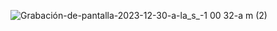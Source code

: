 ![Grabación-de-pantalla-2023-12-30-a-la_s_-1 00 32-a m  (2)](https://github.com/luissanchezdev/gestion-usuarios-java-mysql/assets/50006980/39235675-d11a-4090-a0c0-1265418fb824)

